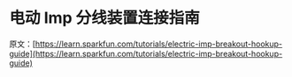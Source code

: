 # 电动 Imp 分线装置连接指南

原文：[https://learn.sparkfun.com/tutorials/electric-imp-breakout-hookup-guide](https://learn.sparkfun.com/tutorials/electric-imp-breakout-hookup-guide)